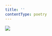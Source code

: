 ```yaml
---
title: ''
contentType: poetry
---
```


<section>

![](../Images/OBALKA01-0004622501.jpg)

</section>
